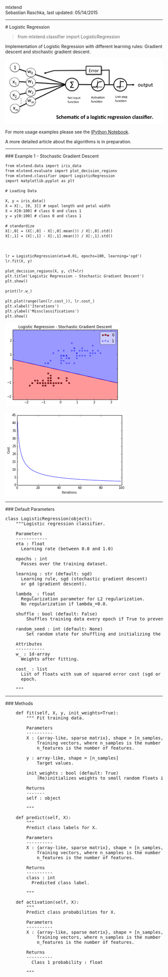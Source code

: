 mlxtend  
Sebastian Raschka, last updated: 05/14/2015



<hr>
# Logistic Regression

> from mlxtend.classifier import LogisticRegression

Implementation of Logistic Regression  with different learning rules: Gradient descent and stochastic gradient descent.

![](./img/classifier_logistic_regression_schematic.png)

For more usage examples please see the [IPython Notebook](http://nbviewer.ipython.org/github/rasbt/mlxtend/blob/master/docs/examples/classifier_logistic_regression.ipynb).

A more detailed article about the algorithms is in preparation.


<hr>
### Example 1 - Stochastic Gradient Descent


	from mlxtend.data import iris_data
	from mlxtend.evaluate import plot_decision_regions
	from mlxtend.classifier import LogisticRegression
	import matplotlib.pyplot as plt

	# Loading Data

	X, y = iris_data()
	X = X[:, [0, 3]] # sepal length and petal width
	X = X[0:100] # class 0 and class 1
	y = y[0:100] # class 0 and class 1

	# standardize
	X[:,0] = (X[:,0] - X[:,0].mean()) / X[:,0].std()
	X[:,1] = (X[:,1] - X[:,1].mean()) / X[:,1].std()



	lr = LogisticRegression(eta=0.01, epochs=100, learning='sgd')
	lr.fit(X, y)

	plot_decision_regions(X, y, clf=lr)
	plt.title('Logistic Regression - Stochastic Gradient Descent')
	plt.show()

	print(lr.w_)

	plt.plot(range(len(lr.cost_)), lr.cost_)
	plt.xlabel('Iterations')
	plt.ylabel('Missclassifications')
	plt.show()



![](./img/classifier_logistic_regression_sgd_1.png)

![](./img/classifier_logistic_regression_sgd_2.png)



<hr>
### Default Parameters

<pre>class LogisticRegression(object):
    """Logistic regression classifier.

    Parameters
    ------------
    eta : float
      Learning rate (between 0.0 and 1.0)

    epochs : int
      Passes over the training dataset.

    learning : str (default: sgd)
      Learning rule, sgd (stochastic gradient descent)
      or gd (gradient descent).

    lambda_ : float
      Regularization parameter for L2 regularization.
      No regularization if lambda_=0.0.

    shuffle : bool (default: False)
        Shuffles training data every epoch if True to prevent circles.
        
    random_seed : int (default: None)
        Set random state for shuffling and initializing the weights.

    Attributes
    -----------
    w_ : 1d-array
      Weights after fitting.

    cost_ : list
      List of floats with sum of squared error cost (sgd or gd) for every
      epoch.

    """</pre>


<hr>
### Methods

<pre>    def fit(self, X, y, init_weights=True):
        """ Fit training data.

        Parameters
        ----------
        X : {array-like, sparse matrix}, shape = [n_samples, n_features]
            Training vectors, where n_samples is the number of samples and
            n_features is the number of features.

        y : array-like, shape = [n_samples]
            Target values.

        init_weights : bool (default: True)
            (Re)initializes weights to small random floats if True.

        Returns
        -------
        self : object

        """</pre>
        
        
        
<pre>    def predict(self, X):
        """
        Predict class labels for X.

        Parameters
        ----------
        X : {array-like, sparse matrix}, shape = [n_samples, n_features]
            Training vectors, where n_samples is the number of samples and
            n_features is the number of features.

        Returns
        ----------
        class : int
          Predicted class label.

        """</pre>
        
        
        
        
<pre>    def activation(self, X):
        """
        Predict class probabilities for X.

        Parameters
        ----------
        X : {array-like, sparse matrix}, shape = [n_samples, n_features]
            Training vectors, where n_samples is the number of samples and
            n_features is the number of features.

        Returns
        ----------
          Class 1 probability : float

        """
        
        </pre>
